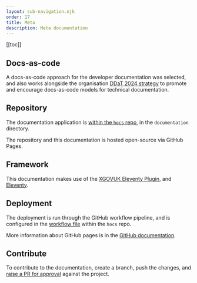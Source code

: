 ```yaml
---
layout: sub-navigation.njk
order: 17
title: Meta
description: Meta documentation
---
```


[[toc]]

## Docs-as-code
A docs-as-code approach for the developer documentation was selected, and also works alongside the organisation [DDaT 2024 strategy](https://www.gov.uk/government/publications/home-office-digital-data-and-technology-strategy-2024/home-office-digital-data-and-technology-strategy-2024#create-shared-technology-products) to promote and encourage docs-as-code models for technical documentation.

## Repository
The documentation application is [within the `hocs` repo](https://github.com/UKHomeOffice/hocs/tree/main/documentation), in the `documentation` directory.

The repository and this documentation is hosted open-source via GitHub Pages.

## Framework
This documentation makes use of the [XGOVUK Eleventy Plugin](https://x-govuk.github.io/govuk-eleventy-plugin/), and [Eleventy](https://www.11ty.dev/).

## Deployment
The deployment is run through the GitHub workflow pipeline, and is configured in the [workflow file](https://github.com/UKHomeOffice/hocs/blob/main/.github/workflows/deploy-to-pages.yml) within the `hocs` repo. 

More information about GitHub pages is in the [GitHub documentation](https://docs.github.com/en/pages/getting-started-with-github-pages/configuring-a-publishing-source-for-your-github-pages-site).

## Contribute
To contribute to the documentation, create a branch, push the changes, and [raise a PR for approval](https://github.com/UKHomeOffice/hocs/compare) against the project.
